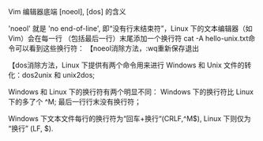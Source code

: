Vim 编辑器底端 [noeol], [dos] 的含义

'noeol' 就是 'no end-of-line', 即“没有行末结束符”，Linux 下的文本编辑器（如 Vim）会在每一行 （包括最后一行）末尾添加一个换行符
cat -A hello-unix.txt命令可以看到这些换行符：
【noeol消除方法，:wq重新保存退出

【dos消除方法，Linux 下提供有两个命令用来进行 Windows 和 Unix 文件的转化：dos2unix 和 unix2dos;



Windows 和 Linux 下的换行符有两个明显不同：
Windows 下的换行符比 Linux 下的多了个 ^M;
最后一行行末没有换行符；


Windows 下文本文件每行的换行符为“回车+换行“(CRLF,^M$), 
 Linux 下则仅为 “换行” (LF, $). 